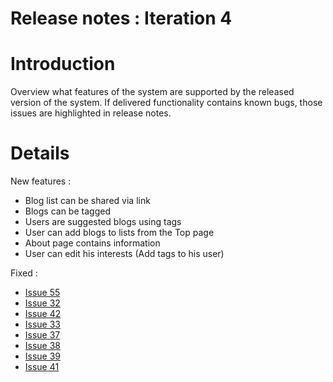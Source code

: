 # Release notes : Iteration 4 #

# Introduction #

Overview what features of the system are supported by the released version of the system. If delivered functionality contains known bugs, those issues are highlighted in release notes.

# Details #

New features :
  * Blog list can be shared via link
  * Blogs can be tagged
  * Users are suggested blogs using tags
  * User can add blogs to lists from the Top page
  * About page contains information
  * User can edit his interests (Add tags to his user)

Fixed :
  * [Issue 55](https://code.google.com/p/os-blog-aggregator/issues/detail?id=55)
  * [Issue 32](https://code.google.com/p/os-blog-aggregator/issues/detail?id=32)
  * [Issue 42](https://code.google.com/p/os-blog-aggregator/issues/detail?id=42)
  * [Issue 33](https://code.google.com/p/os-blog-aggregator/issues/detail?id=33)
  * [Issue 37](https://code.google.com/p/os-blog-aggregator/issues/detail?id=37)
  * [Issue 38](https://code.google.com/p/os-blog-aggregator/issues/detail?id=38)
  * [Issue 39](https://code.google.com/p/os-blog-aggregator/issues/detail?id=39)
  * [Issue 41](https://code.google.com/p/os-blog-aggregator/issues/detail?id=41)